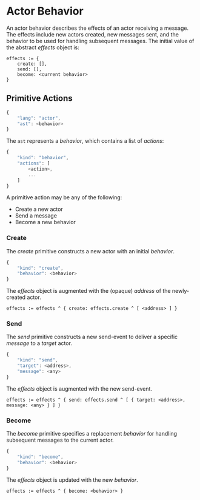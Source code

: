 # Actor Behavior

An actor behavior describes the effects of an actor receiving a message. The effects include new actors created, new messages sent, and the behavior to be used for handling subsequent messages. The initial value of the abstract _effects_ object is:

```
effects := {
    create: [],
    send: [],
    become: <current behavior>
}
```

## Primitive Actions

```javascript
{
    "lang": "actor",
    "ast": <behavior>
}
```

The `ast` represents a _behavior_, which contains a list of _actions_:

```javascript
{
    "kind": "behavior",
    "actions": [
        <action>,
        ...
    ]
}
```

A primitive action may be any of the following:

  * Create a new actor
  * Send a message
  * Become a new behavior

### Create

The _create_ primitive constructs a new actor with an initial _behavior_.

```javascript
{
    "kind": "create",
    "behavior": <behavior>
}
````

The _effects_ object is augmented with the (opaque) _address_ of the newly-created actor.

```
effects := effects ^ { create: effects.create ^ [ <address> ] }
````

### Send

The _send_ primitive constructs a new send-event to deliver a specific _message_ to a _target_ actor.

```javascript
{
    "kind": "send",
    "target": <address>,
    "message": <any>
}
````

The _effects_ object is augmented with the new send-event.

```
effects := effects ^ { send: effects.send ^ [ { target: <address>, message: <any> } ] }
````

### Become

The _become_ primitive specifies a replacement _behavior_ for handling subsequent messages to the current actor.

```javascript
{
    "kind": "become",
    "behavior": <behavior>
}
````

The _effects_ object is updated with the new _behavior_.

```
effects := effects ^ { become: <behavior> }
````

